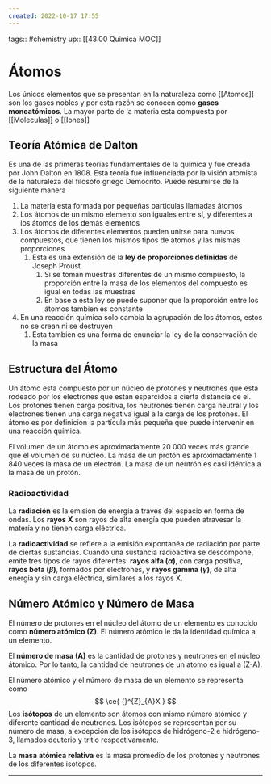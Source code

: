 ```yaml
---
created: 2022-10-17 17:55
---
```

tags:: #chemistry 
up:: [[43.00 Quimica MOC]]
# Átomos
Los únicos elementos que se presentan en la naturaleza como [[Atomos]] son los gases nobles y por esta razón se conocen como **gases monoatómicos**. La mayor parte de la materia esta compuesta por [[Moleculas]] o [[Iones]]

## Teoría Atómica de Dalton 
Es una de las primeras teorías fundamentales de la química y fue creada por John Dalton en 1808. Esta teoría fue influenciada por la visión atomista de la naturaleza del filosófo griego Democrito. Puede resumirse de la siguiente manera

1. La materia esta formada por pequeñas particulas llamadas átomos
2. Los átomos de un mismo elemento son iguales entre sí, y diferentes a los átomos de los demás elementos
3. Los átomos de diferentes elementos pueden unirse para nuevos compuestos, que tienen los mismos tipos de átomos y las mismas proporciones
	1. Esta es una extensión de la **ley de proporciones definidas** de Joseph Proust
		1. Si se toman muestras diferentes de un mismo compuesto, la proporción entre la masa de los elementos del compuesto es igual en todas las muestras
		2. En base a esta ley se puede suponer que la proporción entre los átomos tambien es constante
4. En una reacción química solo cambia la agrupación de los átomos, estos no se crean ni se destruyen
	1. Esta tambien es una forma de enunciar la ley de la conservación de la masa

## Estructura del Átomo
Un átomo esta compuesto por un núcleo de protones y neutrones que esta rodeado por los electrones que estan esparcidos a cierta distancia de el. Los protones tienen carga positiva, los neutrones tienen carga neutral y los electrones tienen una carga negativa igual a la carga de los protones. El átomo es por definición la partícula más pequeña que puede intervenir en una reacción química.

El volumen de un átomo es aproximadamente 20 000 veces más grande que el volumen de su núcleo. La masa de un protón es aproximadamente 1 840 veces la masa de un electrón. La masa de un neutrón es casi idéntica a la masa de un protón.

### Radioactividad
La **radiación** es la emisión de energía a través del espacio en forma de ondas. Los **rayos X** son rayos de alta energía que pueden atravesar la matería y no tienen carga eléctrica.

La **radioactividad** se refiere a la emisión expontanéa de radiación por parte de ciertas sustancias. Cuando una sustancia radioactiva se descompone, emite tres tipos de rayos diferentes: **rayos alfa ($\alpha$)**, con carga positiva, **rayos beta ($\beta$)**, formados por electrones, y **rayos gamma ($\gamma)$**, de alta energía y sin carga eléctrica, similares a los rayos X.

## Número Atómico y Número de Masa
El número de protones en el núcleo del átomo de un elemento es conocido como **número atómico (Z)**. El número atómico le da la identidad química a un elemento.

El **número de masa (A)** es la cantidad de protones y neutrones en el núcleo átomico. Por lo tanto, la cantidad de neutrones de un atomo es igual a (Z-A).

El número atómico y el número de masa de un elemento se representa como $$
\ce{ {}^{Z}_{A}X }
$$
Los **isótopos** de un elemento son átomos con mismo número atómico y diferente cantidad de neutrones. Los isótopos se representan por su número de masa, a excepción de los isótopos de hidrógeno-2 e hidrógeno-3, llamados deuterio y tritio respectivamente.

La **masa atómica relativa** es la masa promedio de los protones y neutrones de los diferentes isotopos.
___
